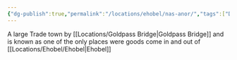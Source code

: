 ```yaml
---
{"dg-publish":true,"permalink":"/locations/ehobel/nas-anor/","tags":["Discovered"],"updated":"2025-06-10T19:04:11.669+01:00"}
---
```


A large Trade town by [[Locations/Goldpass Bridge\|Goldpass Bridge]] and is known as one of the only places were goods come in and out of [[Locations/Ehobel/Ehobel\|Ehobel]]